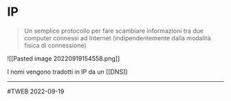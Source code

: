 # IP
> Un semplice protocollo per fare scambiare informazioni tra due computer connessi ad Internet (indipendentemente dalla modalità fisica di connessione)

![[Pasted image 20220919154558.png]]

I nomi vengono tradotti in IP da un [[DNS]]

---
#TWEB 2022-09-19